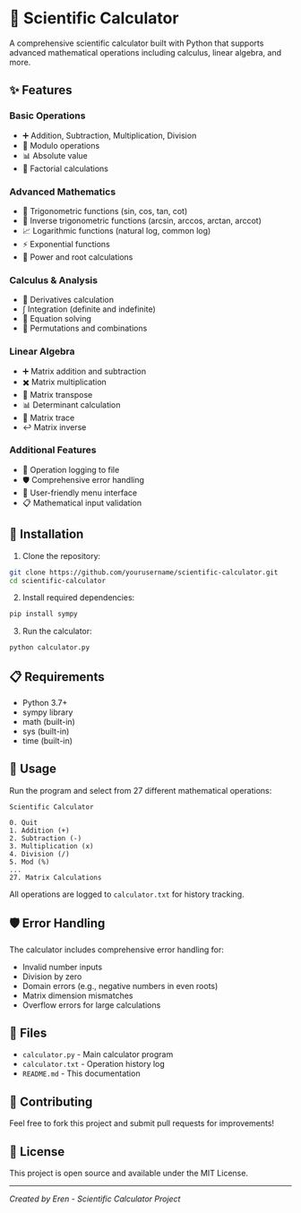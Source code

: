 # 🧮 Scientific Calculator

A comprehensive scientific calculator built with Python that supports advanced mathematical operations including calculus, linear algebra, and more.

## ✨ Features

### Basic Operations
- ➕ Addition, Subtraction, Multiplication, Division
- 🔢 Modulo operations
- 📊 Absolute value
- 🔢 Factorial calculations

### Advanced Mathematics
- 🔺 Trigonometric functions (sin, cos, tan, cot)
- 🔄 Inverse trigonometric functions (arcsin, arccos, arctan, arccot)
- 📈 Logarithmic functions (natural log, common log)
- ⚡ Exponential functions
- 🌟 Power and root calculations

### Calculus & Analysis
- 📐 Derivatives calculation
- ∫ Integration (definite and indefinite)
- 🎯 Equation solving
- 🔢 Permutations and combinations

### Linear Algebra
- ➕ Matrix addition and subtraction
- ✖️ Matrix multiplication
- 🔄 Matrix transpose
- 📊 Determinant calculation
- 🎯 Matrix trace
- ↩️ Matrix inverse

### Additional Features
- 📝 Operation logging to file
- 🛡️ Comprehensive error handling
- 🎨 User-friendly menu interface
- 📋 Mathematical input validation

## 🚀 Installation

1. Clone the repository:
```bash
git clone https://github.com/yourusername/scientific-calculator.git
cd scientific-calculator
```

2. Install required dependencies:
```bash
pip install sympy
```

3. Run the calculator:
```bash
python calculator.py
```

## 📋 Requirements

- Python 3.7+
- sympy library
- math (built-in)
- sys (built-in)
- time (built-in)

## 🎯 Usage

Run the program and select from 27 different mathematical operations:

```
Scientific Calculator

0. Quit
1. Addition (+)
2. Subtraction (-)
3. Multiplication (x)
4. Division (/)
5. Mod (%)
...
27. Matrix Calculations
```

All operations are logged to `calculator.txt` for history tracking.

## 🛡️ Error Handling

The calculator includes comprehensive error handling for:
- Invalid number inputs
- Division by zero
- Domain errors (e.g., negative numbers in even roots)
- Matrix dimension mismatches
- Overflow errors for large calculations

## 📁 Files

- `calculator.py` - Main calculator program
- `calculator.txt` - Operation history log
- `README.md` - This documentation

## 🤝 Contributing

Feel free to fork this project and submit pull requests for improvements!

## 📄 License

This project is open source and available under the MIT License.

---
*Created by Eren - Scientific Calculator Project*